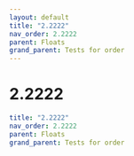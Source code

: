 ```yaml
---
layout: default
title: "2.2222"
nav_order: 2.2222
parent: Floats
grand_parent: Tests for order
---
```


# 2.2222

```yaml
title: "2.2222"
nav_order: 2.2222
parent: Floats
grand_parent: Tests for order
```
